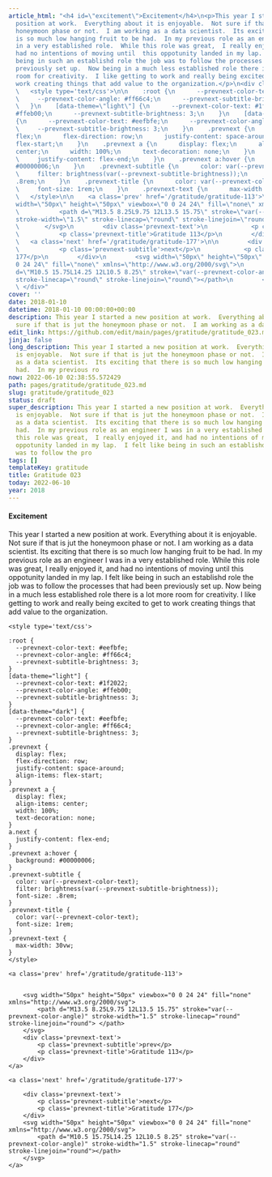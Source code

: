 ```yaml
---
article_html: "<h4 id=\"excitement\">Excitement</h4>\n<p>This year I started a new
  position at work.  Everything about it is enjoyable.  Not sure if that is jut the
  honeymoon phase or not.  I am working as a data scientist.  Its exciting that there
  is so much low hanging fruit to be had.  In my previous role as an engineer I was
  in a very established role.  While this role was great,  I really enjoyed it, and
  had no intentions of moving until  this oppotunity landed in my lap.  I felt like
  being in such an establishd role the job was to follow the processes that had been
  previously set up.  Now being in a much less established role there is a lot more
  room for creativity.  I like getting to work and really being excited to get to
  work creating things that add value to the organization.</p>\n<div class='prevnext'>\n\n
  \   <style type='text/css'>\n\n    :root {\n      --prevnext-color-text: #eefbfe;\n
  \     --prevnext-color-angle: #ff66c4;\n      --prevnext-subtitle-brightness: 3;\n
  \   }\n    [data-theme=\"light\"] {\n      --prevnext-color-text: #1f2022;\n      --prevnext-color-angle:
  #ffeb00;\n      --prevnext-subtitle-brightness: 3;\n    }\n    [data-theme=\"dark\"]
  {\n      --prevnext-color-text: #eefbfe;\n      --prevnext-color-angle: #ff66c4;\n
  \     --prevnext-subtitle-brightness: 3;\n    }\n    .prevnext {\n      display:
  flex;\n      flex-direction: row;\n      justify-content: space-around;\n      align-items:
  flex-start;\n    }\n    .prevnext a {\n      display: flex;\n      align-items:
  center;\n      width: 100%;\n      text-decoration: none;\n    }\n    a.next {\n
  \     justify-content: flex-end;\n    }\n    .prevnext a:hover {\n      background:
  #00000006;\n    }\n    .prevnext-subtitle {\n      color: var(--prevnext-color-text);\n
  \     filter: brightness(var(--prevnext-subtitle-brightness));\n      font-size:
  .8rem;\n    }\n    .prevnext-title {\n      color: var(--prevnext-color-text);\n
  \     font-size: 1rem;\n    }\n    .prevnext-text {\n      max-width: 30vw;\n    }\n
  \   </style>\n\n    <a class='prev' href='/gratitude/gratitude-113'>\n\n\n        <svg
  width=\"50px\" height=\"50px\" viewbox=\"0 0 24 24\" fill=\"none\" xmlns=\"http://www.w3.org/2000/svg\">\n
  \           <path d=\"M13.5 8.25L9.75 12L13.5 15.75\" stroke=\"var(--prevnext-color-angle)\"
  stroke-width=\"1.5\" stroke-linecap=\"round\" stroke-linejoin=\"round\"> </path>\n
  \       </svg>\n        <div class='prevnext-text'>\n            <p class='prevnext-subtitle'>prev</p>\n
  \           <p class='prevnext-title'>Gratitude 113</p>\n        </div>\n    </a>\n\n
  \   <a class='next' href='/gratitude/gratitude-177'>\n\n        <div class='prevnext-text'>\n
  \           <p class='prevnext-subtitle'>next</p>\n            <p class='prevnext-title'>Gratitude
  177</p>\n        </div>\n        <svg width=\"50px\" height=\"50px\" viewbox=\"0
  0 24 24\" fill=\"none\" xmlns=\"http://www.w3.org/2000/svg\">\n            <path
  d=\"M10.5 15.75L14.25 12L10.5 8.25\" stroke=\"var(--prevnext-color-angle)\" stroke-width=\"1.5\"
  stroke-linecap=\"round\" stroke-linejoin=\"round\"></path>\n        </svg>\n    </a>\n
  \ </div>"
cover: ''
date: 2018-01-10
datetime: 2018-01-10 00:00:00+00:00
description: This year I started a new position at work.  Everything about it is enjoyable.  Not
  sure if that is jut the honeymoon phase or not.  I am working as a data scie
edit_link: https://github.com/edit/main/pages/gratitude/gratitude_023.md
jinja: false
long_description: This year I started a new position at work.  Everything about it
  is enjoyable.  Not sure if that is jut the honeymoon phase or not.  I am working
  as a data scientist.  Its exciting that there is so much low hanging fruit to be
  had.  In my previous ro
now: 2022-06-10 02:38:55.572429
path: pages/gratitude/gratitude_023.md
slug: gratitude/gratitude_023
status: draft
super_description: This year I started a new position at work.  Everything about it
  is enjoyable.  Not sure if that is jut the honeymoon phase or not.  I am working
  as a data scientist.  Its exciting that there is so much low hanging fruit to be
  had.  In my previous role as an engineer I was in a very established role.  While
  this role was great,  I really enjoyed it, and had no intentions of moving until  this
  oppotunity landed in my lap.  I felt like being in such an establishd role the job
  was to follow the pro
tags: []
templateKey: gratitude
title: Gratitude 023
today: 2022-06-10
year: 2018
---
```


#### Excitement

This year I started a new position at work.  Everything about it is enjoyable.  Not sure if that is jut the honeymoon phase or not.  I am working as a data scientist.  Its exciting that there is so much low hanging fruit to be had.  In my previous role as an engineer I was in a very established role.  While this role was great,  I really enjoyed it, and had no intentions of moving until  this oppotunity landed in my lap.  I felt like being in such an establishd role the job was to follow the processes that had been previously set up.  Now being in a much less established role there is a lot more room for creativity.  I like getting to work and really being excited to get to work creating things that add value to the organization.
<div class='prevnext'>

    <style type='text/css'>

    :root {
      --prevnext-color-text: #eefbfe;
      --prevnext-color-angle: #ff66c4;
      --prevnext-subtitle-brightness: 3;
    }
    [data-theme="light"] {
      --prevnext-color-text: #1f2022;
      --prevnext-color-angle: #ffeb00;
      --prevnext-subtitle-brightness: 3;
    }
    [data-theme="dark"] {
      --prevnext-color-text: #eefbfe;
      --prevnext-color-angle: #ff66c4;
      --prevnext-subtitle-brightness: 3;
    }
    .prevnext {
      display: flex;
      flex-direction: row;
      justify-content: space-around;
      align-items: flex-start;
    }
    .prevnext a {
      display: flex;
      align-items: center;
      width: 100%;
      text-decoration: none;
    }
    a.next {
      justify-content: flex-end;
    }
    .prevnext a:hover {
      background: #00000006;
    }
    .prevnext-subtitle {
      color: var(--prevnext-color-text);
      filter: brightness(var(--prevnext-subtitle-brightness));
      font-size: .8rem;
    }
    .prevnext-title {
      color: var(--prevnext-color-text);
      font-size: 1rem;
    }
    .prevnext-text {
      max-width: 30vw;
    }
    </style>
    
    <a class='prev' href='/gratitude/gratitude-113'>
    

        <svg width="50px" height="50px" viewbox="0 0 24 24" fill="none" xmlns="http://www.w3.org/2000/svg">
            <path d="M13.5 8.25L9.75 12L13.5 15.75" stroke="var(--prevnext-color-angle)" stroke-width="1.5" stroke-linecap="round" stroke-linejoin="round"> </path>
        </svg>
        <div class='prevnext-text'>
            <p class='prevnext-subtitle'>prev</p>
            <p class='prevnext-title'>Gratitude 113</p>
        </div>
    </a>
    
    <a class='next' href='/gratitude/gratitude-177'>
    
        <div class='prevnext-text'>
            <p class='prevnext-subtitle'>next</p>
            <p class='prevnext-title'>Gratitude 177</p>
        </div>
        <svg width="50px" height="50px" viewbox="0 0 24 24" fill="none" xmlns="http://www.w3.org/2000/svg">
            <path d="M10.5 15.75L14.25 12L10.5 8.25" stroke="var(--prevnext-color-angle)" stroke-width="1.5" stroke-linecap="round" stroke-linejoin="round"></path>
        </svg>
    </a>
  </div>
